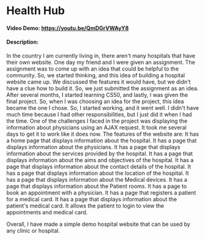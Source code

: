 # Health Hub
#### Video Demo:  <https://youtu.be/QmDGrVWAyY8>
#### Description:
In the country I am currently living in, there aren't many hospitals that have their own website. One day my friend and I were given an assignment. The assignment was to come up with an idea that could be helpful to the community. So, we started thinking, and this idea of building a hospital website came up. We discussed the features it would have, but we didn't have a clue how to build it. So, we just submitted the assignment as an idea. After several months, I started learning CS50, and lastly, I was given the final project. So, when I was choosing an idea for the project, this idea became the one I chose. So, I started working, and it went well. I didn't have much time because I had other responsibilities, but I just did it when I had the time. One of the challenges I faced in the project was displaying the information about physicians using an AJAX request. It took me several days to get it to work like it does now. The features of the website are:
It has a home page that displays information about the hospital.
It has a page that displays information about the physicians.
It has a page that displays information about the services provided by the hospital.
It has a page that displays information about the aims and objectives of the hospital.
It has a page that displays information about the contact details of the hospital.
It has a page that displays information about the location of the hospital.
It has a page that displays information about the Medical devices.
It has a page that displays information about the Patient rooms.
It has a page to book an appointment with a physician.
It has a page that registers a patient for a medical card.
It has a page that displays information about the patient's medical card.
It allows the patient to login to view the appointments and medical card.


Overall, I have made a simple demo hospital website that can be used by any clinic or hospital.